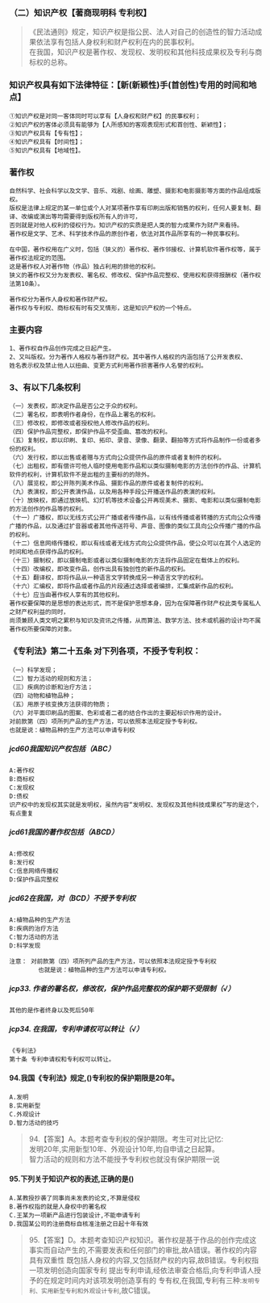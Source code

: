 ### （二）知识产权【著商现明科 专利权】
>   《民法通则》规定，知识产权是指公民、法人对自己的创造性的智力活动成果依法享有包括人身权利和财产权利在内的民事权利。    
    在我国，知识产权是著作权、发现权、发明权和其他科技成果权及专利与商标权的总称。

### 知识产权具有如下法律特征：【新(新颖性)手(首创性)专用的时间和地点】
    ①知识产权是对同一客体同时可以享有【人身权和财产权】的民事权利；
    ②知识产权的客体必须具有能够为【人所感知的客观表现形式和首创性、新颖性】；
    ③知识产权具有【专有性】；
    ④知识产权具有【时间性】；
    ⑤知识产权具有【地域性】。



### 著作权
    自然科学、社会科学以及文学、音乐、戏剧、绘画、雕塑、摄影和电影摄影等方面的作品组成版权。
    版权是法律上规定的某一单位或个人对某项著作享有印刷出版和销售的权利，任何人要复制、翻译、改编或演出等均需要得到版权所有人的许可，
    否则就是对他人权利的侵权行为。知识产权的实质是把人类的智力成果作为财产来看待。
    著作权是文学、艺术、科学技术作品的原创作者，依法对其作品所享有的一种民事权利。
    
    在中国，著作权用在广义时，包括（狭义的）著作权、著作邻接权、计算机软件著作权等，属于著作权法规定的范围。
    这是著作权人对著作物（作品）独占利用的排他的权利。
    狭义的著作权又分为发表权、署名权、修改权、保护作品完整权、使用权和获得报酬权（著作权法第10条）。
    
    著作权分为著作人身权和著作财产权。
    著作权与专利权、商标权有时有交叉情形，这是知识产权的一个特点。
    
### 主要内容
    1、著作权自作品创作完成之日起产生。
    2、又叫版权。分为著作人格权与著作财产权。其中著作人格权的内涵包括了公开发表权、
    姓名表示权及禁止他人以扭曲、变更方式利用著作损害著作人名誉的权利。
    
### 3、有以下几条权利
    （一）发表权，即决定作品是否公之于众的权利。
    （二）署名权，即表明作者身份，在作品上署名的权利。
    （三）修改权，即修改或者授权他人修改作品的权利。
    （四）保护作品完整权，即保护作品不受歪曲、篡改的权利。
    （五）复制权，即以印刷、复印、拓印、录音、录像、翻录、翻拍等方式将作品制作一份或者多份的权利。
    （六）发行权，即以出售或者赠与方式向公众提供作品的原件或者复制件的权利。
    （七）出租权，即有偿许可他人临时使用电影作品和以类似摄制电影的方法创作的作品、计算机软件的权利，计算机软件不是出租的主要标的的除外。
    （八）展览权，即公开陈列美术作品、摄影作品的原件或者复制件的权利。
    （九）表演权，即公开表演作品，以及用各种手段公开播送作品的表演的权利。
    （十）放映权，即通过放映机、幻灯机等技术设备公开再现美术、摄影、电影和以类似摄制电影的方法创作的作品等的权利。
    （十一）广播权，即以无线方式公开广播或者传播作品，以有线传播或者转播的方式向公众传播广播的作品，以及通过扩音器或者其他传送符号、声音、图像的类似工具向公众传播广播的作品的权利。
    （十二）信息网络传播权，即以有线或者无线方式向公众提供作品，使公众可以在其个人选定的时间和地点获得作品的权利。
    （十三）摄制权，即以摄制电影或者以类似摄制电影的方法将作品固定在载体上的权利。
    （十四）改编权，即改变作品，创作出具有独创性的新作品的权利。
    （十五）翻译权，即将作品从一种语言文字转换成另一种语言文字的权利。
    （十六）汇编权，即将作品或者作品的片段通过选择或者编排，汇集成新作品的权利。
    （十七）应当由著作权人享有的其他权利。
    著作权要保障的是思想的表达形式，而不是保护思想本身，因为在保障著作财产权此类专属私人之财产权利益的同时，
    尚须兼顾人类文明之累积与知识及资讯之传播，从而算法、数学方法、技术或机器的设计均不属著作权所要保障的对象。
    


### 《专利法》第二十五条 对下列各项，不授予专利权：
    （一）科学发现；
    （二）智力活动的规则和方法；
    （三）疾病的诊断和治疗方法；
    （四）动物和植物品种；
    （五）用原子核变换方法获得的物质；
    （六）对平面印刷品的图案、色彩或者二者的结合作出的主要起标识作用的设计。
    对前款第（四）项所列产品的生产方法，可以依照本法规定授予专利权。
    也就是说：植物品种的生产方法可以申请专利权

##### jcd60我国知识产权包括（ABC）
    A:著作权
    B:商标权
    C:发现权
    D:债权
    识产权中的发现权其实就是发明权，虽然内容“发明权、发现权及其他科技成果权”写的是这个，有点重复

##### jcd61我国的著作权包括（ABCD）
    A:修改权
    B:发行权
    C:信息网络传播权
    D:保护作品完整权

##### jcd62在我国，对（BCD）不授予专利权
    A:植物品种的生产方法
    B:疾病的治疗方法
    C:智力活动的方法
    D:科学发现
    
    注意： 对前款第（四）项所列产品的生产方法，可以依照本法规定授予专利权
            也就是说：植物品种的生产方法可以申请专利权。

##### jcp33. 作者的署名权，修改权，保护作品完整权的保护期不受限制（√）
    其他的是作者终身以及死后50年
    
##### jcp34. 在我国，专利申请权可以转让（√）
    《专利法》
    第十条 专利申请权和专利权可以转让。


#### 94.我国《专利法》规定,()专利权的保护期限是20年。
    A.发明
    B.实用新型
    C.外观设计
    D.智力活动的技巧
>   94.【答案】A。本题考查专利权的保护期限。考生可对比记忆:    
发明20年,实用新型10年、外观设计10年,均自申请之日起算。    
智力活动的规则和方法不能授予专利权也就没有保护期限一说    

#### 95.下列关于知识产权的表述,正确的是()
    A.某教授抄袭了同事尚未发表的论文,不算是侵权
    B.著作权指的就是人身权中的署名权
    C.王某为一项新产品进行包装设计,不能申请专利
    D.我国某公司的注册商标自核准注册之日起十年有效
>   95.【答案】D。本题考查知识产权知识。著作权是基于作品的创作完成这
    事实而自动产生的,不需要发表和任何部门的审批,故A错误。著作权的内容具有双重性
    既包括人身权的内容,又包括财产权的内容,故B错误。专利权指一项发明创造向国家专利
    提出专利申请,经依法审查合格后,向专利申请人授予的在规定时间内对该项发明创造享有的
    专有权,在我国,专利有三种:`发明专利、实用新型专利和外观设计专利`,故C错误。






























    